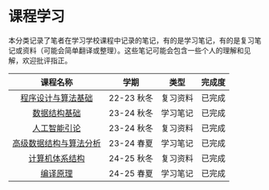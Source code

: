# 课程学习

本分类记录了笔者在学习学校课程中记录的笔记，有的是学习笔记，有的是复习笔记或资料（可能会简单翻译或整理）。这些笔记可能会包含一些个人的理解和见解，欢迎批评指正。

| 课程名称 | 学期 | 类型 | 完成度 |
| :---: | :---: | :---: | :---: |
| [程序设计与算法基础](./fpa/final-exam-re.md) | 22-23 秋冬 | 复习资料 | 已完成 |
| [数据结构基础](./fds/index.md) | 23-24 秋冬 | 学习笔记 | 已完成 |
| [人工智能引论](./ai/index.md) | 23-24 秋冬 | 复习资料 | 已完成 |
| [高级数据结构与算法分析](./ads/index.md) | 23-24 春夏 | 学习笔记 | 已完成 |
| [计算机体系结构](./arch/index.md) | 24-25 秋冬 | 复习资料 | 已完成 |
| [编译原理](./comp/index.md) | 24-25 春夏 | 学习笔记 | 已完成 |